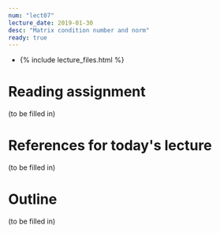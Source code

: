 ```yaml
---
num: "lect07"
lecture_date: 2019-01-30
desc: "Matrix condition number and norm"
ready: true
---
```


* {% include lecture_files.html %}

# Reading assignment

(to be filled in)

# References for today's lecture

(to be filled in)

# Outline

(to be filled in)

